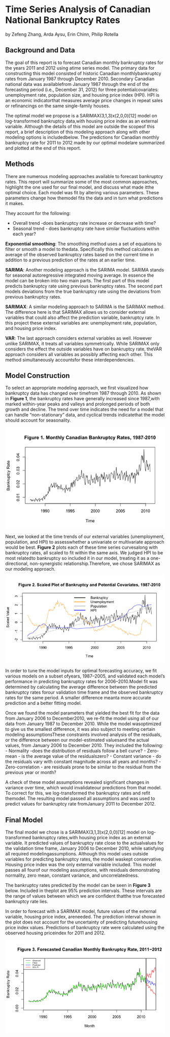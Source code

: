 Time Series Analysis of Canadian National Bankruptcy Rates
==========================================================

by Zefeng Zhang, Arda Aysu, Erin Chinn, Philip Rotella

Background and Data
-------------------

The goal of this report is to forecast Canadian monthly bankruptcy rates for the years 2011 and 2012 using atime series model. The primary data for constructing this model consisted of historic Canadian monthlybankruptcy rates from January 1987 through December 2010. Secondary Canadian national data was availablefrom January 1987 through the end of the forecasting period (i.e., December 31, 2012) for three potentialcovariates: unemployment rate, population size, and housing price index (HPI). HPI is an economic indicatorthat measures average price changes in repeat sales or refinancings on the same single-family houses.

The optimal model we propose is a SARIMAX(3,1,3)x(2,0,0)[12] model on log-transformed bankruptcy data,with housing price index as an external variable. Although the details of this model are outside the scopeof this report, a brief description of this modeling approach along with other modeling options is includedbelow. The predictions for Canadian monthly bankruptcy rate for 2011 to 2012 made by our optimal modelare summarized and plotted at the end of this report.

Methods
-------

There are numerous modeling approaches available to forecast bankruptcy rates. This report will summarize some of the most common approaches, highlight the one used for our final model, and discuss what made itthe optimal choice. Each model was fit by altering various parameters. These parameters change how themodel fits the data and in turn what predictions it makes. 

They account for the following: 
* Overall trend -does bankruptcy rate increase or decrease with time?
* Seasonal trend - does bankruptcy rate have similar fluctuations within each year?

**Exponential smoothing**: The smoothing method uses a set of equations to filter or smooth a model to thedata. Specifically this method calculates an average of the observed bankruptcy rates based on the current time in addition to a previous prediction of the rates at an earlier time.

**SARIMA**: Another modeling approach is the SARIMA model. SARIMA stands for seasonal autoregressive integrated moving average. In essence the model can be broken into two main parts. The first part of this model predicts bankruptcy rate using previous bankruptcy rates. The second part models deviations from the true bankruptcy rate using the deviations from previous bankruptcy rates.

**SARIMAX**: A similar modeling approach to SARIMA is the SARIMAX method. The difference here is that SARIMAX allows us to consider external variables that could also affect the prediction variable, bankruptcy rate. In this project these external variables are: unemployment rate, population, and housing price index.

**VAR**: The last approach considers external variables as well. However unlike SARIMAX, it treats all variables symmetrically. While SARIMAX only considers the effect the outside variables have on bankruptcy rate, theVAR approach considers all variables as possibly affecting each other. This method simultaneously accountsfor these interdependencies.

Model Construction
------------------

To select an appropriate modeling approach, we first visualized how bankruptcy data has changed over timefrom 1987 through 2010. As shown in **Figure 1**, the bankruptcy rates have generally increased since 1987,with marked within-year peaks and valleys and prolonged periods of both growth and decline. The trend over time indicates the need for a model that can handle “non-stationary” data, and cyclical trends indicatethat the model should account for seasonality.

![alt tag](https://github.com/zefeng-zhang/Time-Series-Analysis-of-Canadian-National-Bankruptcy-Rates/blob/master/images/figure1.png)

Next, we looked at the time trends of our external variables (unemployment, population, and HPI) to assesswhether a univariate or multivariate approach would be best. **Figure 2** plots each of these time series curvesalong with bankruptcy rates, all scaled to fit within the same axis. We judged HPI to be most relatedto bankruptcy so included it in our model, treating it as a one-directional, non-synergistic relationship.Therefore, we chose SARIMAX as our modeling approach.

![alt tag](https://github.com/zefeng-zhang/Time-Series-Analysis-of-Canadian-National-Bankruptcy-Rates/blob/master/images/figure2.png)

In order to tune the model inputs for optimal forecasting accuracy, we fit various models on a subset ofyears, 1987–2005, and validated each model’s performance in predicting bankruptcy rates for 2006–2010.Model fit was determined by calculating the average difference between the predicted bankruptcy rates forour validation time frame and the observed bankruptcy rates for the same period. A smaller difference meanta more accurate prediction and a better fitting model.

Once we found the model parameters that yielded the best fit for the data from January 2006 to December2010, we re-fit the model using all of our data from January 1987 to December 2010. While the model wasoptimized to give us the smallest difference, it was also subject to meeting certain modeling assumptionsThese constraints involved analysis of the residuals, or the difference between our model-estimated valuesand the actual values, from January 2006 to December 2010. They included the following: - Normality -does the distribution of residuals follow a bell curve? - Zero-mean - is the average value of the residualszero? - Constant variance - do the residuals vary with constant magnitude across all years and months? -Zero-correlation - are residuals prone to be similar to the residual from the previous year or month?

A check of these model assumptions revealed significant changes in variance over time, which would invalidateour predictions from that model. To correct for this, we log-transformed the bankruptcy rates and refit themodel. The resulting model passed all assumptions and was used to predict values for bankruptcy rate fromJanuary 2011 to December 2012.

Final Model
-----------

The final model we chose is a SARIMAX(3,1,3)x(2,0,0)[12] model on log-transformed bankruptcy rates,with housing price index as an external variable. It predicted values of bankruptcy rate close to the actualvalues for the validation time frame, January 2006 to December 2010, while satisfying all required modelingassumptions. Although this model uses outside variables for predicting bankruptcy rates, the model waskept conservative. Housing price index was the only external variable included. This model passes all fourof our modeling assumptions, with residuals demonstrating normality, zero mean, constant variance, and uncorrelatedness.

The bankruptcy rates predicted by the model can be seen in **Figure 3** below. Included in theplot are 95% prediction intervals. These intervals are the range of values between which we are confident thatthe true forecasted bankruptcy rate lies.

In order to forecast with a SARIMAX model, future values of the external variable, housing price index, areneeded. The prediction interval shown in the plot does not account for the uncertainty of predicting futurehousing price index values. Predictions of bankruptcy rate were calculated using the observed housing priceindex for 2011 and 2012.

![alt tag](https://github.com/zefeng-zhang/Time-Series-Analysis-of-Canadian-National-Bankruptcy-Rates/blob/master/images/figure3.png)























